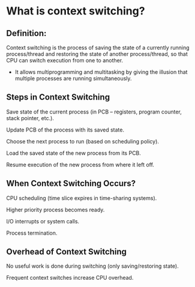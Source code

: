 # What is context switching?

## Definition:
Context switching is the process of saving the state of a currently running process/thread and restoring the state of another process/thread, so that CPU can switch execution from one to another.

- It allows multiprogramming and multitasking by giving the illusion that multiple processes are running simultaneously.

## Steps in Context Switching

Save state of the current process (in PCB – registers, program counter, stack pointer, etc.).

Update PCB of the process with its saved state.

Choose the next process to run (based on scheduling policy).

Load the saved state of the new process from its PCB.

Resume execution of the new process from where it left off.

## When Context Switching Occurs?

CPU scheduling (time slice expires in time-sharing systems).

Higher priority process becomes ready.

I/O interrupts or system calls.

Process termination.

## Overhead of Context Switching

No useful work is done during switching (only saving/restoring state).

Frequent context switches increase CPU overhead.